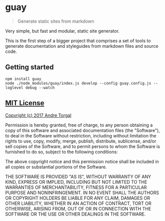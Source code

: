 # guay

> Generate static sites from markdown

Very simple, but fast and modular, static site generator.

This is the first step of a bigger project that comprises a set of tools to generate
documentation and styleguides from markdown files and source code.

## Getting started

```
npm install guay
node ./node_modules/guay/index.js develop --config guay.config.js --loglevel debug --watch
```


## [MIT License](LICENSE-MIT)

[Copyright (c) 2017 Andre Torgal](http://andrezero.mit-license.org/2017)

Permission is hereby granted, free of charge, to any person obtaining a copy of
this software and associated documentation files (the "Software"), to deal in
the Software without restriction, including without limitation the rights to
use, copy, modify, merge, publish, distribute, sublicense, and/or sell copies of
the Software, and to permit persons to whom the Software is furnished to do so,
subject to the following conditions:

The above copyright notice and this permission notice shall be included in all
copies or substantial portions of the Software.

THE SOFTWARE IS PROVIDED "AS IS", WITHOUT WARRANTY OF ANY KIND, EXPRESS OR
IMPLIED, INCLUDING BUT NOT LIMITED TO THE WARRANTIES OF MERCHANTABILITY, FITNESS
FOR A PARTICULAR PURPOSE AND NONINFRINGEMENT. IN NO EVENT SHALL THE AUTHORS OR
COPYRIGHT HOLDERS BE LIABLE FOR ANY CLAIM, DAMAGES OR OTHER LIABILITY, WHETHER
IN AN ACTION OF CONTRACT, TORT OR OTHERWISE, ARISING FROM, OUT OF OR IN
CONNECTION WITH THE SOFTWARE OR THE USE OR OTHER DEALINGS IN THE SOFTWARE.
